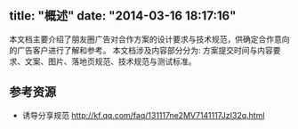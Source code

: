 title: "概述"
date: "2014-03-16 18:17:16"
---

<script>
location.href = "./case.html"
</script>

本文档主要介绍了朋友圈广告对合作方案的设计要求与技术规范，供确定合作意向的广告客户进行了解和参考。
本文档涉及内容部分分为:  方案提交时间与内容要求、文案、图片、落地页规范、技术规范与测试标准。

## 参考资源

 - 诱导分享规范  http://kf.qq.com/faq/131117ne2MV7141117JzI32q.html

